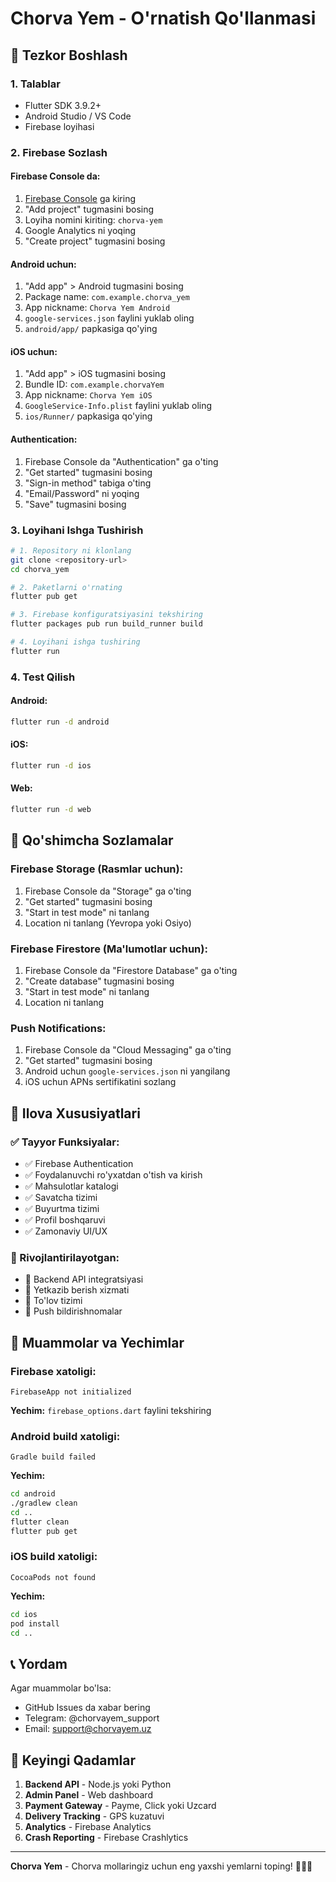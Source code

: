 # Chorva Yem - O'rnatish Qo'llanmasi

## 🚀 Tezkor Boshlash

### 1. Talablar
- Flutter SDK 3.9.2+
- Android Studio / VS Code
- Firebase loyihasi

### 2. Firebase Sozlash

#### Firebase Console da:
1. [Firebase Console](https://console.firebase.google.com/) ga kiring
2. "Add project" tugmasini bosing
3. Loyiha nomini kiriting: `chorva-yem`
4. Google Analytics ni yoqing
5. "Create project" tugmasini bosing

#### Android uchun:
1. "Add app" > Android tugmasini bosing
2. Package name: `com.example.chorva_yem`
3. App nickname: `Chorva Yem Android`
4. `google-services.json` faylini yuklab oling
5. `android/app/` papkasiga qo'ying

#### iOS uchun:
1. "Add app" > iOS tugmasini bosing
2. Bundle ID: `com.example.chorvaYem`
3. App nickname: `Chorva Yem iOS`
4. `GoogleService-Info.plist` faylini yuklab oling
5. `ios/Runner/` papkasiga qo'ying

#### Authentication:
1. Firebase Console da "Authentication" ga o'ting
2. "Get started" tugmasini bosing
3. "Sign-in method" tabiga o'ting
4. "Email/Password" ni yoqing
5. "Save" tugmasini bosing

### 3. Loyihani Ishga Tushirish

```bash
# 1. Repository ni klonlang
git clone <repository-url>
cd chorva_yem

# 2. Paketlarni o'rnating
flutter pub get

# 3. Firebase konfiguratsiyasini tekshiring
flutter packages pub run build_runner build

# 4. Loyihani ishga tushiring
flutter run
```

### 4. Test Qilish

#### Android:
```bash
flutter run -d android
```

#### iOS:
```bash
flutter run -d ios
```

#### Web:
```bash
flutter run -d web
```

## 🔧 Qo'shimcha Sozlamalar

### Firebase Storage (Rasmlar uchun):
1. Firebase Console da "Storage" ga o'ting
2. "Get started" tugmasini bosing
3. "Start in test mode" ni tanlang
4. Location ni tanlang (Yevropa yoki Osiyo)

### Firebase Firestore (Ma'lumotlar uchun):
1. Firebase Console da "Firestore Database" ga o'ting
2. "Create database" tugmasini bosing
3. "Start in test mode" ni tanlang
4. Location ni tanlang

### Push Notifications:
1. Firebase Console da "Cloud Messaging" ga o'ting
2. "Get started" tugmasini bosing
3. Android uchun `google-services.json` ni yangilang
4. iOS uchun APNs sertifikatini sozlang

## 📱 Ilova Xususiyatlari

### ✅ Tayyor Funksiyalar:
- ✅ Firebase Authentication
- ✅ Foydalanuvchi ro'yxatdan o'tish va kirish
- ✅ Mahsulotlar katalogi
- ✅ Savatcha tizimi
- ✅ Buyurtma tizimi
- ✅ Profil boshqaruvi
- ✅ Zamonaviy UI/UX

### 🔄 Rivojlantirilayotgan:
- 🔄 Backend API integratsiyasi
- 🔄 Yetkazib berish xizmati
- 🔄 To'lov tizimi
- 🔄 Push bildirishnomalar

## 🐛 Muammolar va Yechimlar

### Firebase xatoligi:
```
FirebaseApp not initialized
```
**Yechim:** `firebase_options.dart` faylini tekshiring

### Android build xatoligi:
```
Gradle build failed
```
**Yechim:** 
```bash
cd android
./gradlew clean
cd ..
flutter clean
flutter pub get
```

### iOS build xatoligi:
```
CocoaPods not found
```
**Yechim:**
```bash
cd ios
pod install
cd ..
```

## 📞 Yordam

Agar muammolar bo'lsa:
- GitHub Issues da xabar bering
- Telegram: @chorvayem_support
- Email: support@chorvayem.uz

## 🎯 Keyingi Qadamlar

1. **Backend API** - Node.js yoki Python
2. **Admin Panel** - Web dashboard
3. **Payment Gateway** - Payme, Click yoki Uzcard
4. **Delivery Tracking** - GPS kuzatuvi
5. **Analytics** - Firebase Analytics
6. **Crash Reporting** - Firebase Crashlytics

---

**Chorva Yem** - Chorva mollaringiz uchun eng yaxshi yemlarni toping! 🐄🐑🐔
